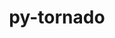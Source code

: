 ---
title: "py-tornado"
layout: cache
categories: [package, v0.19]
meta: {"versions": ["5.1.1", "6.2"], "compilers": ["gcc@=11.1.0", "gcc@=7.5.0", "oneapi@=2022.1.0"], "oss": ["ubuntu18.04", "ubuntu20.04"], "platforms": ["linux"], "targets": ["x86_64"], "stacks": ["data-vis-sdk", "e4s", "e4s-oneapi"], "num_specs": 7, "num_specs_by_stack": {"data-vis-sdk": 1, "e4s": 4, "e4s-oneapi": 2}}
spec_details: [{"hash": "uihxt3n3dq5jqr5en4zqedjsm4t7nbpp", "compiler": "gcc@=7.5.0", "versions": ["6.2"], "os": "ubuntu18.04", "platform": "linux", "target": "x86_64", "variants": ["build_system=python_pip"], "stacks": ["data-vis-sdk"], "size": "-", "tarball": "https://binaries.spack.io/releases/v0.19/build_cache/linux-ubuntu18.04-x86_64/gcc-7.5.0/py-tornado-6.2/linux-ubuntu18.04-x86_64-gcc-7.5.0-py-tornado-6.2-uihxt3n3dq5jqr5en4zqedjsm4t7nbpp.spack"}, {"hash": "3uplg3srudhke2rvtb7bor6zcsl4gvkk", "compiler": "gcc@=11.1.0", "versions": ["6.2"], "os": "ubuntu20.04", "platform": "linux", "target": "x86_64", "variants": ["build_system=python_pip"], "stacks": ["e4s"], "size": "-", "tarball": "https://binaries.spack.io/releases/v0.19/build_cache/linux-ubuntu20.04-x86_64/gcc-11.1.0/py-tornado-6.2/linux-ubuntu20.04-x86_64-gcc-11.1.0-py-tornado-6.2-3uplg3srudhke2rvtb7bor6zcsl4gvkk.spack"}, {"hash": "oev5uwxcbozdiiz7hdplrmiuwdlxnwl2", "compiler": "gcc@=11.1.0", "versions": ["5.1.1"], "os": "ubuntu20.04", "platform": "linux", "target": "x86_64", "variants": ["build_system=python_pip"], "stacks": ["e4s"], "size": "-", "tarball": "https://binaries.spack.io/releases/v0.19/build_cache/linux-ubuntu20.04-x86_64/gcc-11.1.0/py-tornado-5.1.1/linux-ubuntu20.04-x86_64-gcc-11.1.0-py-tornado-5.1.1-oev5uwxcbozdiiz7hdplrmiuwdlxnwl2.spack"}, {"hash": "nnrvuuqjpshh3z4wd6ay37jxbokbiab3", "compiler": "gcc@=11.1.0", "versions": ["6.2"], "os": "ubuntu20.04", "platform": "linux", "target": "x86_64", "variants": ["build_system=python_pip"], "stacks": ["e4s"], "size": "-", "tarball": "https://binaries.spack.io/releases/v0.19/build_cache/linux-ubuntu20.04-x86_64/gcc-11.1.0/py-tornado-6.2/linux-ubuntu20.04-x86_64-gcc-11.1.0-py-tornado-6.2-nnrvuuqjpshh3z4wd6ay37jxbokbiab3.spack"}, {"hash": "b35xsakostyjpbgtzjz7db7vjfrlqrq7", "compiler": "gcc@=11.1.0", "versions": ["6.2"], "os": "ubuntu20.04", "platform": "linux", "target": "x86_64", "variants": ["build_system=python_pip"], "stacks": ["e4s"], "size": "-", "tarball": "https://binaries.spack.io/releases/v0.19/build_cache/linux-ubuntu20.04-x86_64/gcc-11.1.0/py-tornado-6.2/linux-ubuntu20.04-x86_64-gcc-11.1.0-py-tornado-6.2-b35xsakostyjpbgtzjz7db7vjfrlqrq7.spack"}, {"hash": "lfhuxjq7vaegynk6xif2fxbjva6rysgl", "compiler": "oneapi@=2022.1.0", "versions": ["6.2"], "os": "ubuntu20.04", "platform": "linux", "target": "x86_64", "variants": ["build_system=python_pip"], "stacks": ["e4s-oneapi"], "size": "-", "tarball": "https://binaries.spack.io/releases/v0.19/build_cache/linux-ubuntu20.04-x86_64/oneapi-2022.1.0/py-tornado-6.2/linux-ubuntu20.04-x86_64-oneapi-2022.1.0-py-tornado-6.2-lfhuxjq7vaegynk6xif2fxbjva6rysgl.spack"}, {"hash": "udshndu36iwgzoedxw3xyrzqvgsdivl3", "compiler": "oneapi@=2022.1.0", "versions": ["5.1.1"], "os": "ubuntu20.04", "platform": "linux", "target": "x86_64", "variants": ["build_system=python_pip"], "stacks": ["e4s-oneapi"], "size": "-", "tarball": "https://binaries.spack.io/releases/v0.19/build_cache/linux-ubuntu20.04-x86_64/oneapi-2022.1.0/py-tornado-5.1.1/linux-ubuntu20.04-x86_64-oneapi-2022.1.0-py-tornado-5.1.1-udshndu36iwgzoedxw3xyrzqvgsdivl3.spack"}]
---